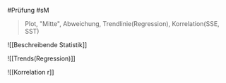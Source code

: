 #Prüfung #sM 
> 	Plot, "Mitte", Abweichung, Trendlinie(Regression), Korrelation(SSE, SST)


![[Beschreibende Statistik]]

![[Trends(Regression)]]

![[Korrelation r]]
